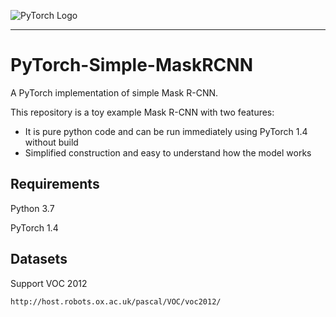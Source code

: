 ![PyTorch Logo](https://github.com/pytorch/pytorch/blob/master/docs/source/_static/img/pytorch-logo-dark.png)

--------------------------------------------------------------------------------
# PyTorch-Simple-MaskRCNN
A PyTorch implementation of simple Mask R-CNN.

This repository is a toy example Mask R-CNN with two features:
- It is pure python code and can be run immediately using PyTorch 1.4 without build
- Simplified construction and easy to understand how the model works

## Requirements

Python 3.7

PyTorch 1.4

## Datasets

Support VOC 2012
```
http://host.robots.ox.ac.uk/pascal/VOC/voc2012/
```
